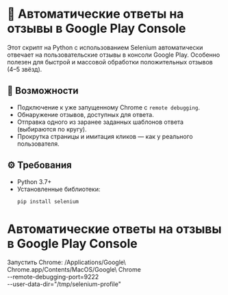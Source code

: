 # 🤖 Автоматические ответы на отзывы в Google Play Console

Этот скрипт на Python с использованием Selenium автоматически отвечает на пользовательские отзывы в консоли Google Play. Особенно полезен для быстрой и массовой обработки положительных отзывов (4–5 звёзд).

## 📌 Возможности

- Подключение к уже запущенному Chrome с `remote debugging`.
- Обнаружение отзывов, доступных для ответа.
- Отправка одного из заранее заданных шаблонов ответа (выбираются по кругу).
- Прокрутка страницы и имитация кликов — как у реального пользователя.

## ⚙️ Требования

- Python 3.7+
- Установленные библиотеки:
  ```bash
  pip install selenium
# Автоматические ответы на отзывы в Google Play Console


Запустить Chrome:
/Applications/Google\ Chrome.app/Contents/MacOS/Google\ Chrome \
  --remote-debugging-port=9222 \
  --user-data-dir="/tmp/selenium-profile"
